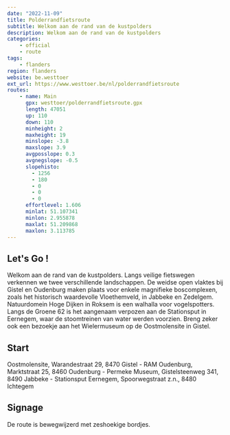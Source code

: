 ```yaml
---
date: "2022-11-09"
title: Polderrandfietsroute
subtitle: Welkom aan de rand van de kustpolders
description: Welkom aan de rand van de kustpolders
categories:
    - official
    - route
tags:
    - flanders
region: flanders
website: be.westtoer
ext_url: https://www.westtoer.be/nl/polderrandfietsroute
routes:
    - name: Main
      gpx: westtoer/polderrandfietsroute.gpx
      length: 47051
      up: 110
      down: 110
      minheight: 2
      maxheight: 19
      minslope: -3.8
      maxslope: 3.9
      avgposslope: 0.3
      avgnegslope: -0.5
      slopehisto:
        - 1256
        - 180
        - 0
        - 0
        - 0
      effortlevel: 1.606
      minlat: 51.107341
      minlon: 2.955878
      maxlat: 51.209868
      maxlon: 3.113785
---
```


## Let's Go ! 

Welkom aan de rand van de kustpolders. Langs veilige fietswegen verkennen we twee verschillende landschappen. De weidse open vlaktes bij Gistel en Oudenburg maken plaats voor enkele magnifieke boscomplexen, zoals het historisch waardevolle Vloethemveld, in Jabbeke en Zedelgem. Natuurdomein Hoge Dijken in Roksem is een walhalla voor vogelspotters. Langs de Groene 62 is het aangenaam verpozen aan de Stationsput in Eernegem, waar de stoomtreinen van water werden voorzien. Breng zeker ook een bezoekje aan het Wielermuseum op de Oostmolensite in Gistel.

## Start

Oostmolensite, Warandestraat 29, 8470 Gistel - RAM Oudenburg, Marktstraat 25, 8460 Oudenburg - Permeke Museum, Gistelsteenweg 341, 8490 Jabbeke - Stationsput Eernegem, Spoorwegstraat z.n., 8480 Ichtegem

## Signage

De route is bewegwijzerd met zeshoekige bordjes.
